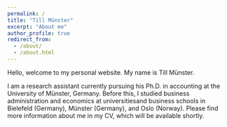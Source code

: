 ```yaml
---
permalink: /
title: "Till Münster"
excerpt: "About me"
author_profile: true
redirect_from: 
  - /about/
  - /about.html
---
```


Hello, welcome to my personal website. My name is Till Münster.

I am a research assistant currently pursuing his Ph.D. in accounting at the University of Münster, Germany. Before this, I studied business administration and economics at universitiesand business schools in Bielefeld (Germany), Münster (Germany), and Oslo (Norway). Please find more information about me in my CV, which will be available shortly.
